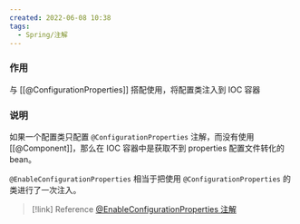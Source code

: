 ```yaml
---
created: 2022-06-08 10:38
tags:
  - Spring/注解
---
```


### 作用

与 [[@ConfigurationProperties]] 搭配使用，将配置类注入到 IOC 容器

### 说明

如果一个配置类只配置 `@ConfigurationProperties` 注解，而没有使用 [[@Component]]，那么在 IOC 容器中是获取不到 properties 配置文件转化的 bean。

`@EnableConfigurationProperties` 相当于把使用 `@ConfigurationProperties` 的类进行了一次注入。

> [!link] Reference
> [@EnableConfigurationProperties 注解](https://www.jianshu.com/p/7f54da1cb2eb)

